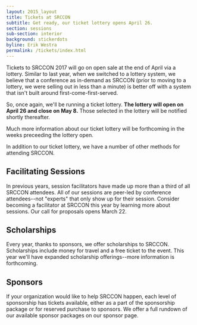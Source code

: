 ```yaml
---
layout: 2015_layout
title: Tickets at SRCCON
subtitle: Get ready, our ticket lottery opens April 26.
section: sessions
sub-section: interior
background: stickerdots
byline: Erik Westra
permalink: /tickets/index.html
---
```

Tickets to SRCCON 2017 will go on open sale at the end of April via a lottery. Similar to last year, when we switched to a lottery system, we believe that a conference as in-demand as SRCCON (prior to moving to a lottery, we were selling out in less than a minute) is better off with a system that isn't built around first-come-first-served.

So, once again, we'll be running a ticket lottery. **The lottery will open on April 26 and close on May 8.** Those selected in the lottery will be notified shortly thereafter.

Much more information about our ticket lottery will be forthcoming in the weeks preceeding the lottery open.

In addition to our ticket lottery, we have a number of other methods for attending SRCCON.

## Facilitating Sessions
In previous years, session facilitators have made up more than a third of all SRCCON attendees. All of our sessions are peer-led by conference attendees--not "experts" that only show up for their session. Consider becoming a facilitator at SRCCON this year by learning more about sessions. Our call for proposals opens March 22.

## Scholarships
Every year, thanks to sponsors, we offer scholarships to SRCCON. Scholarships include money for travel and a free ticket to the event. This year we'll have expanded scholarship offerings--more information is forthcoming.

## Sponsors
If your organization would like to help SRCCON happen, each level of sponsorship has tickets available, either as a part of the sponsorship package or for reserved purchase to sponsors. We offer a full rundown of our available sponsor packages on our sponsor page.
